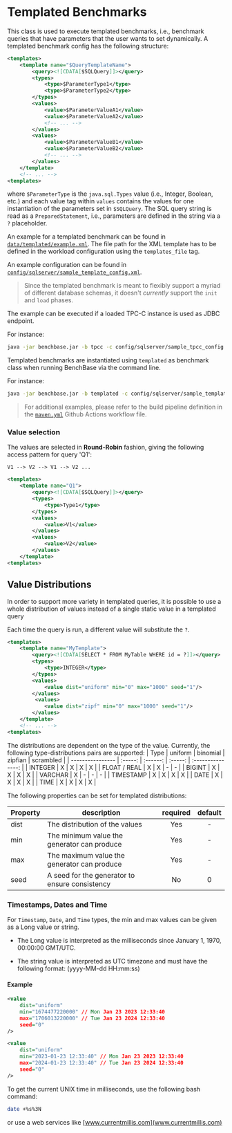 # Templated Benchmarks

This class is used to execute templated benchmarks, i.e., benchmark queries that have parameters that the user wants to set dynamically.
A templated benchmark config has the following structure:

```xml
<templates>
    <template name="$QueryTemplateName">
        <query><![CDATA[$SQLQuery]]></query>
        <types>
            <type>$ParameterType1</type>
            <type>$ParameterType2</type>
        </types>
        <values>
            <value>$ParameterValueA1</value>
            <value>$ParameterValueA2</value>
            <!-- ... -->
        </values>
        <values>
            <value>$ParameterValueB1</value>
            <value>$ParameterValueB2</value>
            <!-- ... -->
        </values>
    </template>
    <!-- ... -->
<templates>
```

where `$ParameterType` is the `java.sql.Types` value (i.e., Integer, Boolean, etc.) and each value tag within `values` contains the values for one instantiation of the parameters set in `$SQLQuery`.
The SQL query string is read as a `PreparedStatement`, i.e., parameters are defined in the string via a `?` placeholder.

An example for a templated benchmark can be found in [`data/templated/example.xml`](../../../../../../../data/templated/example.xml).
The file path for the XML template has to be defined in the workload configuration using the `templates_file` tag.

An example configuration can be found in [`config/sqlserver/sample_template_config.xml`](../../../../../../../config/sqlserver/sample_templated_config.xml).

> Since the templated benchmark is meant to flexibly support a myriad of different database schemas, it doesn't _currently_ support the `init` and `load` phases.

<!-- TODO: Add support for init/load phases? -->

The example can be executed if a loaded TPC-C instance is used as JDBC endpoint.

For instance:

```sh
java -jar benchbase.jar -b tpcc -c config/sqlserver/sample_tpcc_config.xml --create=true --load=true --execute=false
```

Templated benchmarks are instantiated using `templated` as benchmark class when running BenchBase via the command line.

For instance:

```sh
java -jar benchbase.jar -b templated -c config/sqlserver/sample_templated_config.xml --create=false --load=false --execute=true --json-histograms results/histograms.json
```

> For additional examples, please refer to the build pipeline definition in the [`maven.yml`](../../../../../../../.github/workflows/maven.yml#L423) Github Actions workflow file.

### Value selection

<!-- This can be expanded in the future to allow other access patterns -->
The values are selected in **Round-Robin** fashion, giving the following access pattern for query 'Q1': 

`V1 --> V2 --> V1 --> V2 ...`

```xml
<templates>
    <template name="Q1">
        <query><![CDATA[$SQLQuery]]></query>
        <types>
            <type>Type1</type>
        </types>
        <values>
            <value>V1</value>
        </values>
        <values>
            <value>V2</value>
        </values>
    </template>
<templates>
```

## Value Distributions

In order to support more variety in templated queries, it is possible to use a whole distribution of values instead of a single static value in a templated query

Each time the query is run, a different value will substitute the `?`.

```xml
<templates>
    <template name="MyTemplate">
        <query><![CDATA[SELECT * FROM MyTable WHERE id = ?]]></query>
        <types>
            <type>INTEGER</type>
        </types>
        <values>
            <value dist="uniform" min="0" max="1000" seed="1"/>
        </values>
         <values>
            <value dist="zipf" min="0" max="1000" seed="1"/>
        </values>
    </template>
    <!-- ... -->
<templates>
```

The distributions are dependent on the type of the value. Currently, the following type-distributions pairs are supported:
| Type             | uniform | binomial | zipfian | scrambled |
| ---------------- | :-----: | :------: | :-----: | :---------------: |
| INTEGER          |    X    |    X     |    X    |         X         |
| FLOAT / REAL     |    X    |    X     |    -    |         -         |
| BIGINT           |    X    |    X     |    X    |         X         |
| VARCHAR          |    X    |    -     |    -    |         -         |
| TIMESTAMP        |    X    |    X     |    X    |         X         |
| DATE             |    X    |    X     |    X    |         X         |
| TIME             |    X    |    X     |    X    |         X         |

The following properties can be set for templated distributions:

| Property | description                                    | required | default | 
| -----    | ---------------------------------------------- | :------: | :-----: |
| dist     | The distribution of the values                 | Yes      | -       |
| min      | The minimum value the generator can produce    | Yes      | -       |
| max      | The maximum value the generator can produce    | Yes      | -       |
| seed     | A seed for the generator to ensure consistency | No       | 0       |


### Timestamps, Dates and Time

For `Timestamp`, `Date`, and `Time` types, the min and max values can be given as a Long value or string.
- The Long value is interpreted as the milliseconds since January 1, 1970, 00:00:00 GMT/UTC.

- The string value is interpreted as UTC timezone and must have the following format: (yyyy-MM-dd HH:mm:ss)

#### Example
```xml
<value 
    dist="uniform" 
    min="1674477220000" // Mon Jan 23 2023 12:33:40 
    max="1706013220000" // Tue Jan 23 2024 12:33:40 
    seed="0"
/>

<value 
    dist="uniform" 
    min="2023-01-23 12:33:40" // Mon Jan 23 2023 12:33:40 
    max="2024-01-23 12:33:40" // Tue Jan 23 2024 12:33:40 
    seed="0"
/>

```
To get the current UNIX time in milliseconds, use the following bash command:
```bash
date +%s%3N
```
or use a web services like [www.currentmillis.com](www.currentmillis.com)


